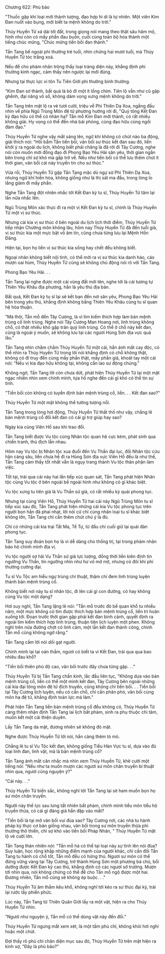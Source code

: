 




Chương 622: Phù bảo


"Thuốc gặp khí loại mới thành tượng, đạo hợp hi di là tự nhiên. Một viên Kim Đan nuốt vào bụng, mới biết ta mệnh không do trời."

Thúy Huyền Tử xá dài tới đất, trong giọng nói mang theo thật sâu hâm mộ, hình như còn có mấy phần đau buồn, cuối cùng toàn bộ hóa thành một tiếng chúc mừng, "Chúc mừng tiền bối đan thành."

Tần Tang bề ngoài phi thường trẻ tuổi, nhìn chừng hai mươi tuổi, mà Thúy Huyền Tử tóc trắng xoá.

Nếu để cho phàm nhân trông thấy loại tràng diện này, khẳng định phi thường kinh ngạc, cảm thấy nên ngược lại mới đúng.

Nhưng tại thực lực vi tôn Tu Tiên Giới phi thường bình thường.

"Kim Đan sơ thành, bất quá là bỏ đi một ít lồng chim. Tiên lộ vẫn như cũ gập ghềnh, đại năng vô số, không dám vọng xưng mệnh không do trời."

Tần Tang trên mặt lộ ra vẻ tươi cười, triệu về Phi Thiên Dạ Xoa, ngẩng đầu nhìn về phía Ngũ Trùng Môn đệ tử phương hướng rời đi, "Quý tông Kết Đan kỳ đạo hữu có thể có nhàn hạ? Tần mỗ Kim Đan mới thành, có rất nhiều không giải. Hy vọng có thể đến nhà bái phỏng, cùng đạo hữu cùng ngồi đàm đạo."

Thúy Huyền Tử nghe vậy mắt sáng lên, ngữ khí không có chút nào ba động, giải thích nói: "Hồi bẩm Tần tiền bối, vãn bối sư thúc kết đan sau đó, liền khởi ý ra ngoài du lịch, không biết phải chăng là đã rời đi Tây Cương, nghe nói còn muốn mời đồng đạo đi Phong Bạo Yêu Hải săn yêu, thời gian ngắn bên trong chỉ sợ khó mà gấp trở về. Nếu như tiền bối có thể lưu thêm chút ít thời gian, vãn bối cái này truyền tin cho sư thúc."

Vừa rồi, Thúy Huyền Tử gặp Tần Tang mặc dù ngự sử Phi Thiên Dạ Xoa, nhưng ngữ khí hiền hòa, không giống như là thị sát ma đầu, trong lòng lo lắng giảm đi mấy phần.

Nghe Tần Tang đột nhiên nhắc tới Kết Đan kỳ tu sĩ, Thúy Huyền Tử tâm lại lần nữa nhấc lên.

Ngũ Trùng Môn xác thực đi ra một vị Kết Đan kỳ tu sĩ, chính là Thúy Huyền Tử một vị sư thúc.

Nhưng cái kia vị sư thúc ở bên ngoài du lịch lịch thời điểm, Thúy Huyền Tử tiếp nhận Chưởng môn không lâu, hôm nay Thúy Huyền Tử đã đến tuổi già, vị sư thúc kia một mực bặt vô âm tín, cũng chưa từng lưu lại Mệnh Hồn Đăng.

Hiện tại, bọn họ liền vị sư thúc kia sống hay chết đều không biết.

Ngoại nhân không biết nội tình, có thể mời ra vị sư thúc kia danh hào, cáo mượn oai hùm, Thúy Huyền Tử cũng sẽ không chủ động nói rõ với Tần Tang.

Phong Bạo Yêu Hải. . .

Tần Tang lại nghe được một cái vùng đất mới tên, nghe tới là cái tương tự Thiên Yêu Khâu địa phương, hẳn là yêu thú địa bàn.

Bất quá, Kết Đan kỳ tu sĩ lại sẽ kết bạn đến nơi săn yêu, Phong Bạo Yêu Hải bên trong yêu thú, khẳng định không bằng Thiên Yêu Khâu cùng tu sĩ quan hệ hòa thuận.

"Mà thôi, Tần mỗ đến Tây Cương, là vì tìm kiếm thích hợp làm bản mệnh trùng cổ linh trùng. Nghe nói Tây Cương Man Hoang nơi, linh trùng không chỗ, có thật nhiều khó gặp trân quý linh trùng. Có thể ở chỗ này kết đan, cũng là ngoài ý muốn, sẽ không lưu tại các ngươi Hùng Sơn địa vực quá lâu."

Tần Tang nhìn chằm chằm Thúy Huyền Tử một cái, hắn ánh mắt cay độc, có thể nhìn ra Thúy Huyền Tử trong lời nói khẳng định có chỗ không thật, không có đi truy đến cùng mấy phần thật, mấy phần giả, khoát tay một cái nói: "Nếu vị kia đạo hữu không tại, không cần lao sư động chúng."

Không ngờ, Tần Tang lời còn chưa dứt, phát hiện Thúy Huyền Tử lại một mặt ngạc nhiên nhìn xem chính mình, tựa hồ nghe đến cái gì khó có thể tin sự tình.

"Tiền bối còn không có tuyển định bản mệnh trùng cổ, liền. . . Kết đan sao?"

Thúy Huyền Tử một mặt không thể tưởng tượng nổi.

Tần Tang trong lòng hơi động, Thúy Huyền Tử thất thố như vậy, chẳng lẽ bản mệnh trùng cổ đối kết đan có cái gì trợ giúp hay sao?

Ngày kia cùng Viên Hổ sau khi trao đổi.

Tần Tang biết được Vu tộc cùng Nhân tộc quan hệ cực kém, phát sinh qua chiến tranh, thù địch lẫn nhau.

Hôm nay Vu tộc bị Nhân tộc xua đuổi đến Vu Thần đại lục, đối Nhân tộc cừu hận càng sâu, liền chưa hề đi ra Hùng Sơn địa vực Viên Hổ đều là như thế, Tần Tang cảm thấy tốt nhất vẫn là ngụy trang thành Vu tộc thân phận làm việc.

Tốt tại, trải qua cái này hai lần tiếp xúc quan sát, Tần Tang phát hiện Nhân tộc cùng Vu tộc ở bên ngoài bề ngoài hình như không có gì khác biệt.

Vu tộc xưng tu tiên giả là Vu Thần sứ giả, có rất nhiều kỳ quái phong tục.

Nhưng tại cùng Viên Hổ, Thúy Huyền Tử hai cái này Ngũ Trùng Môn tu sĩ tiếp xúc sau đó, Tần Tang phát hiện những cái kia Vu tộc phong tục trên người bọn hắn đã phai nhạt, lời nói cử chỉ cùng nhân loại tu sĩ khác biệt không lớn, Tần Tang chỉ cần thêm chút chú ý là đủ.

Chỉ có những cái kia trại Tất Ma, Tế Tự, từ đầu chí cuối giữ lại quái đản phong tục.

Tần Tang suy đoán bọn họ là vì dễ dàng cho thống trị, tại trong phàm nhân bảo hộ chính mình địa vị.

Vu tộc người sợ hãi Vu Thần sứ giả lực lượng, đồng thời liền kiên định tín ngưỡng Vu Thần, tín ngưỡng nhìn như hư vô mờ mịt, nhưng có đôi khi phi thường cường đại.

Tu sĩ Vu Tộc am hiểu ngự trùng chi thuật, thậm chí đem linh trùng luyện thành bản mệnh trùng cổ.

Không biết nơi này tu sĩ nhân tộc, đi lên cái gì con đường, có hay không cùng Vu tộc một dạng?

Hơi suy nghĩ, Tần Tang lặng lẽ nói: "Tần mỗ trước đó bế quan khổ tu nhiều năm, một mực không có tìm được thích hợp bản mệnh trùng cổ, liền trì hoãn xuống tới. Đoạn trước thời gian gặp phải kết đan bình cảnh, quyết định ra ngoài tìm kiếm thích hợp linh trùng, thuận tiện lịch luyện một phen. Không nghĩ trên nửa đường chợt có linh cảm, một lần kết đan thành công, chính Tần mỗ cũng không ngờ rằng."

Tần Tang cầm lời nói dối gạt người.

Chính mình lại tại oán thầm, ngươi có biết ta vì Kết Đan, trải qua qua bao nhiêu đau khổ?

"Tiền bối thiên phú độ cao, vãn bối trước đây chưa từng gặp. . ."

Thúy Huyền Tử bị Tần Tang chấn kinh, lắc đầu liên tục, "Không dựa vào bản mệnh trùng cổ, liền có thể một mình kết đan, Tây Cương bên ngoài những cái kia đại tông môn đệ tử đích truyền, cũng không chỉ tiền bối. . . Tiền bối tại Tây Cương lịch luyện, nếu có cần chỗ, chỉ cần phân phó, vãn bối cùng môn hạ đệ tử, khẳng định toàn lực mà làm."

Phát hiện Tần Tang liền bản mệnh trùng cổ đều không có, Thúy Huyền Tử càng thêm nhận định Tần Tang lai lịch bất phàm, sinh ra phụ thuộc chi tâm, muốn kết một cái thiện duyên.

Lấy Tần Tang da mặt, đương nhiên sẽ không đỏ mặt.

Nghe được Thúy Huyền Tử lời nói, hắn càng thêm tò mò.

Chẳng lẽ tu sĩ Vu Tộc kết đan, không giống Tiểu Hàn Vực tu sĩ, dựa vào đủ loại linh đan, linh vật, mà là bản mệnh trùng cổ?

Tần Tang ánh mắt cân nhắc mà nhìn xem Thúy Huyền Tử, khẽ cười một tiếng nói: "Nếu như ta muốn mượn các ngươi sư môn chân truyền bí thuật nhìn qua, ngươi cũng nguyện ý?"

"Cái này. . ."

Thúy Huyền Tử biến sắc, không nghĩ tới Tần Tang lại sẽ ham muốn bọn họ sư môn chân truyền.

Người này thế lực sau lưng tất nhiên bất phàm, chính mình tiểu môn tiểu hộ truyền thừa, có cái gì đáng giá hắn đập vào mắt?

"Tiền bối là tại mở vãn bối vui đùa sao? Tây Cương nơi, các nhà tu hành pháp kỳ thực cơ bản giống nhau, vãn bối trong sư môn truyền thừa phi thường thô thiển, chỉ sợ khó vào tiền bối Pháp Nhãn, " Thúy Huyền Tử mặt lộ vẻ cười lớn.

Tần Tang thản nhiên nói: "Tần mỗ há có thể tại loại này sự tình lên nói đùa? Suy luận, học rộng khắp những điểm mạnh của người khác, chỉ cần đối Tần Tang tu hành có chỗ tốt, Tần mỗ đều có hứng thú. Ngươi sư môn có thể đứng vững vàng tại Tây Cương, trở thành Hùng Sơn một phương bá chủ, bồi dưỡng được Kết Đan kỳ cao thủ, khẳng định có các ngươi sở trường. Mượn tới nhìn qua, nói không chừng có thể để cho Tần mỗ ngộ được một hai. Đương nhiên, Tần mỗ cũng sẽ không ép buộc. . ."

Thúy Huyền Tử âm thầm kêu khổ, không nghĩ tới kéo ra sư thúc đại kỳ, trái lại rước lấy phiền phức.

Lúc này, Tần Tang từ Thiên Quân Giới lấy ra một vật, hiện ra cho Thúy Huyền Tử nhìn.

"Ngươi như nguyện ý, Tần mỗ có thể dùng vật này đến đổi."

Thúy Huyền Tử ngưng mắt xem xét, là một tấm phù chỉ, không khỏi hơi nghi hoặc một chút.

Đợi thấy rõ phù chỉ chân diện mục sau đó, Thúy Huyền Tử trên mặt hiện ra kinh sợ, "Đây là phù bảo?"




